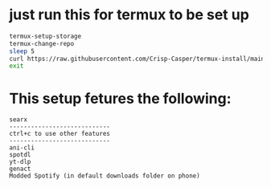 # just run this for termux to be set up
```sh
termux-setup-storage
termux-change-repo
sleep 5
curl https://raw.githubusercontent.com/Crisp-Casper/termux-install/main/install.sh | bash 
exit
```
# This setup fetures the following:
```
searx
----------------------------
ctrl+c to use other features
----------------------------
ani-cli
spotdl
yt-dlp
genact
Modded Spotify (in default downloads folder on phone)
```
